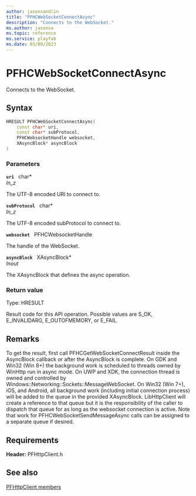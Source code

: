 ```yaml
---
author: jasonsandlin
title: "PFHCWebSocketConnectAsync"
description: "Connects to the WebSocket."
ms.author: jasonsa
ms.topic: reference
ms.service: playfab
ms.date: 03/09/2023
---
```


# PFHCWebSocketConnectAsync  

Connects to the WebSocket.  

## Syntax  
  
```cpp
HRESULT PFHCWebSocketConnectAsync(  
    const char* uri,  
    const char* subProtocol,  
    PFHCWebsocketHandle websocket,  
    XAsyncBlock* asyncBlock  
)  
```  
  
### Parameters  
  
**`uri`** &nbsp; char*  
*_In_z_*  
  
The UTF-8 encoded URI to connect to.  
  
**`subProtocol`** &nbsp; char*  
*_In_z_*  
  
The UTF-8 encoded subProtocol to connect to.  
  
**`websocket`** &nbsp; PFHCWebsocketHandle  
  
The handle of the WebSocket.  
  
**`asyncBlock`** &nbsp; XAsyncBlock*  
*_Inout_*  
  
The XAsyncBlock that defines the async operation.  
  
  
### Return value
Type: HRESULT
  
Result code for this API operation. Possible values are S_OK, E_INVALIDARG, E_OUTOFMEMORY, or E_FAIL.
  
## Remarks  
  
To get the result, first call PFHCGetWebSocketConnectResult inside the AsyncBlock callback or after the AsyncBlock is complete. On GDK and Win32 (Win 8+) the background work is scheduled to threads owned by WinHttp run in async mode. On UWP and XDK, the connection thread is owned and controlled by Windows::Networking::Sockets::MessageWebSocket. On Win32 (Win 7+), iOS, and Android, all background work (including initial connection process) will be added to the queue in the provided XAsyncBlock. LibHttpClient will create a reference to that queue but it is the responsibility of the caller to dispatch that queue for as long as the websocket connection is active. Note that work for PFHCWebSocketSendMessageAsync calls can be assigned to a separate queue if desired.
  
## Requirements  
  
**Header:** PFHttpClient.h
  
## See also  
[PFHttpClient members](../pfhttpclient_members.md)  

  
  
